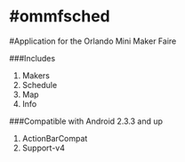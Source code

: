 #ommfsched
=========

#Application for the Orlando Mini Maker Faire

###Includes
1. Makers
2. Schedule
3. Map
4. Info
	
###Compatible with Android 2.3.3 and up
1. ActionBarCompat
2. Support-v4


